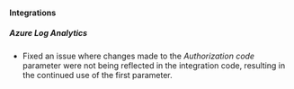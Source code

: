 
#### Integrations

##### Azure Log Analytics

- Fixed an issue where changes made to the *Authorization code* parameter were not being reflected in the integration code, resulting in the continued use of the first parameter.
